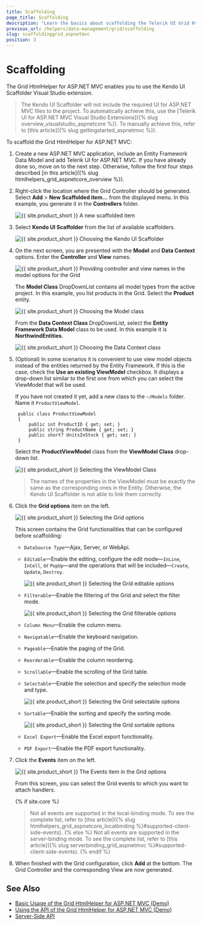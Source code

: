 ```yaml
---
title: Scaffolding
page_title: Scaffolding
description: "Learn the basics about scaffolding the Telerik UI Grid HtmlHelper for ASP.NET MVC by using the Scaffolder extension for Visual Studio."
previous_url: /helpers/data-management/grid/scaffolding
slug: scaffoldinggrid_aspnetmvc
position: 3
---
```


# Scaffolding

The Grid HtmlHelper for ASP.NET MVC enables you to use the Kendo UI Scaffolder Visual Studio extension.

> The Kendo UI Scaffolder will not include the required UI for ASP.NET MVC files to the project. To automatically achieve this, use the [Telerik UI for ASP.NET MVC Visual Studio Extensions]({% slug overview_visualstudio_aspnetcore %}). To manually achieve this, refer to [this article]({% slug gettingstarted_aspnetmvc %}).

To scaffold the Grid HtmlHelper for ASP.NET MVC:

1. Create a new ASP.NET MVC application, include an Entity Framework Data Model and add Telerik UI for ASP.NET MVC. If you have already done so, move on to the next step. Otherwise, follow the first four steps described [in this article]({% slug htmlhelpers_grid_aspnetcore_overview %}).
1. Right-click the location where the Grid Controller should be generated. Select **Add** > **New Scaffolded item...** from the displayed menu. In this example, you generate it in the **Controllers** folder.

	![{{ site.product_short }} A new scaffolded item](../../../images/scaffolding/new_scaffolded_item.png)

1. Select **Kendo UI Scaffolder** from the list of available scaffolders.

	![{{ site.product_short }} Choosing the Kendo UI Scaffolder](../../../images/scaffolding/kendo_ui_scaffolder.png)

1. On the next screen, you are presented with the **Model** and **Data Context** options. Enter the **Controller** and **View** names.

	![{{ site.product_short }} Providing controller and view names in the model options for the Grid](images/scaffolding/model-options.png)

	The **Model Class** DropDownList contains all model types from the active project. In this example, you list products in the Grid. Select the **Product** entity.

	![{{ site.product_short }} Choosing the Model class](images/scaffolding/model_class.png)

	From the **Data Context Class** DropDownList, select the **Entity Framework Data Model** class to be used. In this example it is **NorthwindEntities**.

	![{{ site.product_short }} Choosing the Data Context class](images/scaffolding/data_context_class.png)

1. (Optional) In some scenarios it is convenient to use view model objects instead of the entities returned by the Entity Framework. If this is the case, check the **Use an existing ViewModel** checkbox. It displays a drop-down list similar to the first one from which you can select the ViewModel that will be used.

	If you have not created it yet, add a new class to the `~/Models` folder. Name it `ProductViewModel`.

        public class ProductViewModel
        {
            public int ProductID { get; set; }
            public string ProductName { get; set; }
            public short? UnitsInStock { get; set; }
        }

	Select the **ProductViewModel** class from the **ViewModel Class** drop-down list.

	![{{ site.product_short }} Selecting the ViewModel Class](images/scaffolding/view_model_class.png)

	> The names of the properties in the ViewModel must be exactly the same as the corresponding ones in the Entity. Otherwise, the Kendo UI Scaffolder is not able to link them correctly.

1. Click the **Grid options** item on the left.

	![{{ site.product_short }} Selecting the Grid options](images/scaffolding/grid-options.png)

	This screen contains the Grid functionalities that can be configured before scaffolding:

	* `DataSource Type`&mdash;Ajax, Server, or WebApi.
	* `Editable`&mdash;Enable the editing, configure the edit mode&mdash;`InLine`, `InCell`, or `PopUp`&mdash;and the operations that will be included&mdash;`Create`, `Update`, `Destroy`.

	  ![{{ site.product_short }} Selecting the Grid editable options](images/scaffolding/editable.png)

	* `Filterable`&mdash;Enable the filtering of the Grid and select the filter mode.

	  ![{{ site.product_short }} Selecting the Grid filterable options](images/scaffolding/filterable.png)

	* `Column Menu`&mdash;Enable the column menu.
	* `Navigatable`&mdash;Enable the keyboard navigation.
	* `Pageable`&mdash;Enable the paging of the Grid.
	* `Reorderable`&mdash;Enable the column reordering.
	* `Scrollable`&mdash;Enable the scrolling of the Grid table.
	* `Selectable`&mdash;Enable the selection and specify the selection mode and type.

	  ![{{ site.product_short }} Selecting the Grid selectable options](images/scaffolding/selectable.png)

	* `Sortable`&mdash;Enable the sorting and specify the sorting mode.

	  ![{{ site.product_short }} Selecting the Grid sortable options](images/scaffolding/sortable.png)

	* `Excel Export`&mdash;Enable the Excel export functionality.
	* `PDF Export`&mdash;Enable the PDF export functionality.

1. Click the **Events** item on the left.

	![{{ site.product_short }} The Events item in the Grid options](images/scaffolding/grid-events.png)

	From this screen, you can select the Grid events to which you want to attach handlers.

	{% if site.core %}
	> Not all events are supported in the local-binding mode. To see the complete list, refer to [this article]({% slug htmlhelpers_grid_aspnetcore_localbinding %}#supported-client-side-events).
	{% else %}
	> Not all events are supported in the server-binding mode. To see the complete list, refer to [this article]({% slug serverbinding_grid_aspnetmvc %}#supported-client-side-events).
	{% endif %}

1. When finished with the Grid configuration, click **Add** at the bottom. The Grid Controller and the corresponding View are now generated.

## See Also

* [Basic Usage of the Grid HtmlHelper for ASP.NET MVC (Demo)](https://demos.telerik.com/aspnet-mvc/grid)
* [Using the API of the Grid HtmlHelper for ASP.NET MVC (Demo)](https://demos.telerik.com/aspnet-mvc/grid/api)
* [Server-Side API](/api/grid)
